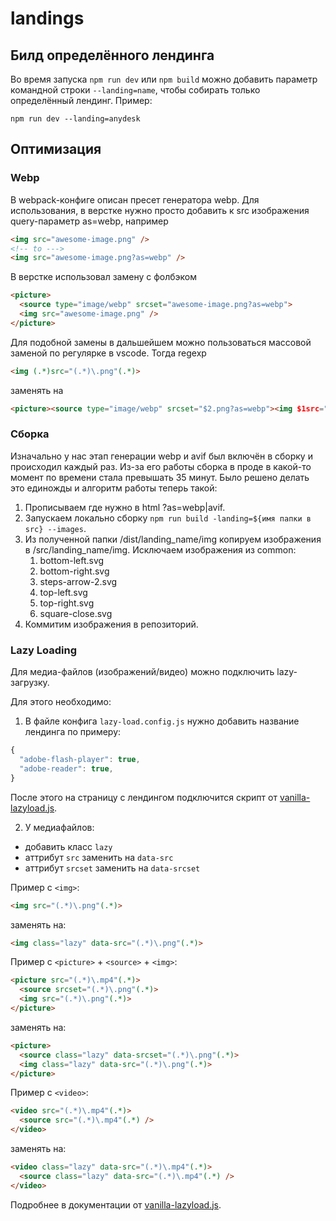 # landings

## Билд определённого лендинга
Во время запуска `npm run dev` или `npm build` можно добавить параметр командной строки `--landing=name`, чтобы собирать только определённый лендинг.
Пример:
```
npm run dev --landing=anydesk
```

## Оптимизация

### Webp

В webpack-конфиге описан пресет генератора webp. Для использования, в верстке нужно просто добавить к src изображения query-параметр as=webp, например
```html
<img src="awesome-image.png" />
<!-- to --->
<img src="awesome-image.png?as=webp" />
```

В верстке использовал замену с фолбэком
```html
<picture>
  <source type="image/webp" srcset="awesome-image.png?as=webp">
  <img src="awesome-image.png" />
</picture>
```

Для подобной замены в дальшейшем можно пользоваться массовой заменой по регулярке в vscode. Тогда regexp
```html
<img (.*)src="(.*)\.png"(.*)>
```
заменять на
```html
<picture><source type="image/webp" srcset="$2.png?as=webp"><img $1src="$2.png"$3></picture>
```

### Сборка
Изначально у нас этап генерации webp и avif был включён в сборку и происходил каждый раз. Из-за его работы сборка в проде в какой-то момент по времени стала превышать 35 минут. Было решено делать это единожды и алгоритм работы теперь такой:
1. Прописываем где нужно в html ?as=webp|avif.
2. Запускаем локально сборку `npm run build -landing=${имя папки в src} --images`.
3. Из полученной папки /dist/landing_name/img копируем изображения в /src/landing_name/img. Исключаем изображения из common:
   1. bottom-left.svg
   2. bottom-right.svg
   3. steps-arrow-2.svg
   4. top-left.svg
   5. top-right.svg
   6. square-close.svg
4. Коммитим изображения в репозиторий.

### Lazy Loading

Для медиа-файлов (изображений/видео) можно подключить lazy-загрузку.

Для этого необходимо:

1. В файле конфига `lazy-load.config.js` нужно добавить название лендинга по примеру:
```js
{
  "adobe-flash-player": true,
  "adobe-reader": true,
}
```
После этого на страницу с лендингом подключится скрипт от [vanilla-lazyload.js](https://github.com/verlok/vanilla-lazyload).

2. У медиафайлов:
  - добавить класс `lazy`
  - аттрибут `src` заменить на `data-src`
  - аттрибут `srcset` заменить на `data-srcset`

Пример c `<img>`:
```html
<img src="(.*)\.png"(.*)>
```
заменять на:
```html
<img class="lazy" data-src="(.*)\.png"(.*)>
```

Пример c `<picture>` + `<source>` + `<img>`:

```html
<picture src="(.*)\.mp4"(.*)>
  <source srcset="(.*)\.png"(.*)>
  <img src="(.*)\.png"(.*)>
</picture>
```
заменять на:
```html
<picture>
  <source class="lazy" data-srcset="(.*)\.png"(.*)>
  <img class="lazy" data-src="(.*)\.png"(.*)>
</picture>
```

Пример c `<video>`:

```html
<video src="(.*)\.mp4"(.*)>
  <source src="(.*)\.mp4"(.*) />
</video>
```
заменять на:
```html
<video class="lazy" data-src="(.*)\.mp4"(.*)>
  <source class="lazy" data-src="(.*)\.mp4"(.*) />
</video>
```

Подробнее в документации от [vanilla-lazyload.js](https://github.com/verlok/vanilla-lazyload).
